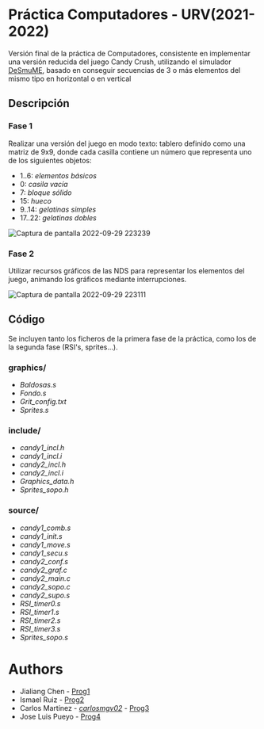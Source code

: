 # Práctica Computadores - URV(2021-2022)
Versión final de la práctica de Computadores, consistente en implementar una versión reducida del juego Candy Crush, utilizando el simulador [DeSmuME](http://desmume.org/), basado en conseguir secuencias de 3 o más elementos del mismo tipo en horizontal o en vertical
## Descripción
### Fase 1
Realizar una versión del juego en modo texto: tablero definido como una matriz de 9x9, donde cada casilla contiene un número que representa uno de los siguientes objetos:
* 1..6: *elementos básicos*
* 0: *casila vacía*
* 7: *bloque sólido*
* 15: *hueco*
* 9..14: *gelatinas simples*
* 17..22: *gelatinas dobles*

![Captura de pantalla 2022-09-29 223239](https://user-images.githubusercontent.com/76976573/193136182-7ab6424d-b252-471d-ba67-d616e80626a3.png)
### Fase 2
Utilizar recursos gráficos de las NDS para representar los elementos del juego, animando los gráficos mediante interrupciones.

![Captura de pantalla 2022-09-29 223111](https://user-images.githubusercontent.com/76976573/193135860-66067a33-ae3e-4435-9b7c-378b0ae2977e.png)
## Código
Se incluyen tanto los ficheros de la primera fase de la práctica, como los de la segunda fase (RSI's, sprites...).
### graphics/
  * *Baldosas.s*
  * *Fondo.s*
  * *Grit_config.txt*
  * *Sprites.s*
### include/
  * *candy1_incl.h*
  * *candy1_incl.i*
  * *candy2_incl.h*
  * *candy2_incl.i*
  * *Graphics_data.h*
  * *Sprites_sopo.h*
### source/
  * *candy1_comb.s*
  * *candy1_init.s*
  * *candy1_move.s*
  * *candy1_secu.s*
  * *candy2_conf.s*
  * *candy2_graf.c*
  * *candy2_main.c*
  * *candy2_sopo.c*
  * *candy2_supo.s*
  * *RSI_timer0.s*
  * *RSI_timer1.s*
  * *RSI_timer2.s*
  * *RSI_timer3.s*
  * *Sprites_sopo.s*
# Authors
  * Jialiang Chen - [Prog1](https://github.com/carlosmgv02/Practica-Computadors/tree/prog1)
  * Ismael Ruiz - [Prog2](https://github.com/carlosmgv02/Practica-Computadors/tree/prog2)
  * Carlos Martínez - *[carlosmgv02](https://github.com/carlosmgv02)* - [Prog3](https://github.com/carlosmgv02/Practica-Computadors/tree/prog3)
  * Jose Luis Pueyo - [Prog4](https://github.com/carlosmgv02/Practica-Computadors/tree/prog4)

